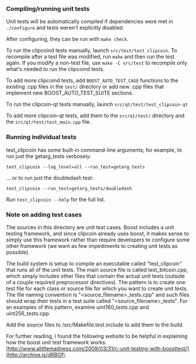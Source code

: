 ### Compiling/running unit tests

Unit tests will be automatically compiled if dependencies were met in `./configure`
and tests weren't explicitly disabled.

After configuring, they can be run with `make check`.

To run the clipcoind tests manually, launch `src/test/test_clipcoin`. To recompile
after a test file was modified, run `make` and then run the test again. If you
modify a non-test file, use `make -C src/test` to recompile only what's needed
to run the clipcoind tests.

To add more clipcoind tests, add `BOOST_AUTO_TEST_CASE` functions to the existing
.cpp files in the `test/` directory or add new .cpp files that
implement new BOOST_AUTO_TEST_SUITE sections.

To run the clipcoin-qt tests manually, launch `src/qt/test/test_clipcoin-qt`

To add more clipcoin-qt tests, add them to the `src/qt/test/` directory and
the `src/qt/test/test_main.cpp` file.

### Running individual tests

test_clipcoin has some built-in command-line arguments; for
example, to run just the getarg_tests verbosely:

    test_clipcoin --log_level=all --run_test=getarg_tests

... or to run just the doubledash test:

    test_clipcoin --run_test=getarg_tests/doubledash

Run `test_clipcoin --help` for the full list.

### Note on adding test cases

The sources in this directory are unit test cases.  Boost includes a
unit testing framework, and since clipcoin already uses boost, it makes
sense to simply use this framework rather than require developers to
configure some other framework (we want as few impediments to creating
unit tests as possible).

The build system is setup to compile an executable called "test_clipcoin"
that runs all of the unit tests.  The main source file is called
test_bitcoin.cpp, which simply includes other files that contain the
actual unit tests (outside of a couple required preprocessor
directives).  The pattern is to create one test file for each class or
source file for which you want to create unit tests.  The file naming
convention is "<source_filename>_tests.cpp" and such files should wrap
their tests in a test suite called "<source_filename>_tests".  For an
examples of this pattern, examine uint160_tests.cpp and
uint256_tests.cpp.

Add the source files to /src/Makefile.test.include to add them to the build.

For further reading, I found the following website to be helpful in
explaining how the boost unit test framework works:
[http://www.alittlemadness.com/2009/03/31/c-unit-testing-with-boosttest/](http://archive.is/dRBGf).
